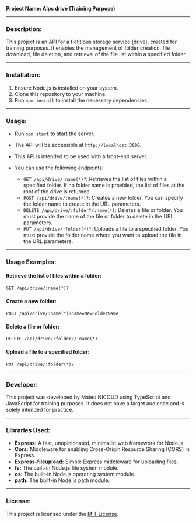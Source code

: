 **Project Name: Alps drive (Training Purpose)**

---

### Description:
This project is an API for a fictitious storage service (drive), created for training purposes. It enables the management of folder creation, file download, file deletion, and retrieval of the file list within a specified folder.

---

### Installation:
1. Ensure Node.js is installed on your system.
2. Clone this repository to your machine.
3. Run `npm install` to install the necessary dependencies.

---

### Usage:
- Run `npm start` to start the server.
- The API will be accessible at `http://localhost:3000`.
- This API is intended to be used with a front-end server.
- You can use the following endpoints:

    - `GET /api/drive/:name(*)?`: Retrieves the list of files within a specified folder. If no folder name is provided, the list of files at the root of the drive is returned.
    - `POST /api/drive/:name(*)?`: Creates a new folder. You can specify the folder name to create in the URL parameters.
    - `DELETE /api/drive/:folder?/:name(*)`: Deletes a file or folder. You must provide the name of the file or folder to delete in the URL parameters.
    - `PUT /api/drive/:folder(*)?`: Uploads a file to a specified folder. You must provide the folder name where you want to upload the file in the URL parameters.

---

### Usage Examples:

#### Retrieve the list of files within a folder:
```
GET /api/drive/:name(*)?
```

#### Create a new folder:
```
POST /api/drive/:name(*)?name=NewFolderName
```

#### Delete a file or folder:
```
DELETE /api/drive/:folder?/:name(*)
```

#### Upload a file to a specified folder:
```
PUT /api/drive/:folder(*)?
```

---

### Developer:
This project was developed by Matéo NICOUD using TypeScript and JavaScript for training purposes. It does not have a target audience and is solely intended for practice.

---

### Libraries Used:
- **Express:** A fast, unopinionated, minimalist web framework for Node.js.
- **Cors:** Middleware for enabling Cross-Origin Resource Sharing (CORS) in Express.
- **Express-fileupload:** Simple Express middleware for uploading files.
- **fs:** The built-in Node.js file system module.
- **os:** The built-in Node.js operating system module.
- **path:** The built-in Node.js path module.

---

### License:
This project is licensed under the [MIT License](https://opensource.org/licenses/MIT).
